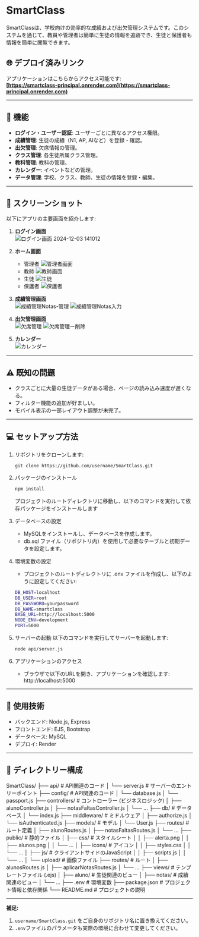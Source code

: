 # SmartClass

SmartClassは、学校向けの効率的な成績および出欠管理システムです。このシステムを通じて、教員や管理者は簡単に生徒の情報を追跡でき、生徒と保護者も情報を簡単に閲覧できます。

## 🌐 デプロイ済みリンク
アプリケーションはこちらからアクセス可能です:  
**[https://smartclass-principal.onrender.com](https://smartclass-principal.onrender.com)**

---

## 📌 機能

- **ログイン・ユーザー認証**: ユーザーごとに異なるアクセス権限。
- **成績管理**: 生徒の成績（N1, AP, AIなど）を登録・確認。
- **出欠管理**: 欠席情報の管理。
- **クラス管理**: 各生徒所属クラス管理。
- **教科管理**: 教科の管理。
- **カレンダー**: イベントなどの管理。
- **データ管理**: 学校、クラス、教師、生徒の情報を登録・編集。

---

## 📸 スクリーンショット

以下にアプリの主要画面を紹介します:

1. **ログイン画面**  
   ![ログイン画面 2024-12-03 141012](https://github.com/user-attachments/assets/33d1e07b-1962-4b1e-a1bf-3ccd5528356e)

2. **ホーム画面**  
   - 管理者
   ![管理者画面](public/upload/管理者画面.png)
   - 教師
   ![教師画面](public/upload/教師画面.png)
   - 生徒
   ![生徒](public/upload/生徒.png)
   - 保護者
   ![保護者](public/upload/保護者.png)

3. **成績管理画面**  
   ![成績管理Notas-管理](https://github.com/user-attachments/assets/c15b5a6d-0742-4165-a72f-ab7d3c531897)
   ![成績管理Notas入力](https://github.com/user-attachments/assets/cdbd6928-043e-4197-b41e-479e69968f7e)

4. **出欠管理画面**  
   ![欠席管理](public/upload/欠席管理.png)
   ![欠席管理ー削除](public/upload/欠席管理ー削除.png)

5. **カレンダー**  
   ![カレンダー](public/upload/カレンダー.png)
---

## ⚠️ 既知の問題

   - クラスごとに大量の生徒データがある場合、ページの読み込み速度が遅くなる。
   - フィルター機能の追加が好ましい。
   - モバイル表示の一部レイアウト調整が未完了。

---

## 💻 セットアップ方法

1. リポジトリをクローンします:
   ```
   git clone https://github.com/username/SmartClass.git
   ```

2. パッケージのインストール
   ```bash
   npm install
   ```

   プロジェクトのルートディレクトリに移動し、以下のコマンドを実行して依存パッケージをインストールします

3. データベースの設定
   - MySQLをインストールし、データベースを作成します。
   - db.sql ファイル（リポジトリ内）を使用して必要なテーブルと初期データを設定します。

4. 環境変数の設定
   - プロジェクトのルートディレクトリに .env ファイルを作成し、以下のように設定してください:
   ```bash
   DB_HOST=localhost
   DB_USER=root
   DB_PASSWORD=yourpassword
   DB_NAME=smartclass
   BASE_URL=http://localhost:5000
   NODE_ENV=development
   PORT=5000
   ```

5. サーバーの起動
   以下のコマンドを実行してサーバーを起動します:
   ```bash
   node api/server.js
   ```

6. アプリケーションのアクセス
   - ブラウザで以下のURLを開き、アプリケーションを確認します:
   http://localhost:5000

---

## 🔧 使用技術
   - バックエンド: Node.js, Express
   - フロントエンド: EJS, Bootstrap
   - データベース: MySQL
   - デプロイ: Render

---

## 📂 ディレクトリー構成
SmartClass/
├── api/ # API関連のコード 
│ └── server.js # サーバーのエントリーポイント
├── config/ # API関連のコード 
│ └── database.js
│ └── passport.js
├── controllers/ # コントローラー (ビジネスロジック) 
│ ├── alunoController.js
│ ├── notasFaltasController.js
│ └── ...
├── db/ # データベース
│ └── index.js
├── middleware/ # ミドルウェア
│ ├── authorize.js
│ └── isAuthenticated.js
├── models/ # モデル
│ └── User.js
├── routes/ # ルート定義
│ ├── alunoRoutes.js
│ ├── notasFaltasRoutes.js
│ └── ...
├── public/ # 静的ファイル
│ ├── css/ # スタイルシート
│ │ ├── alerta.png
│ │ ├── alunos.png
│ │ └── ...
│ ├── icons/ # アイコン
│ │ ├── styles.css
│ │ └── ...
│ ├── js/ # クライアントサイドのJavaScript
│ │ ├── scripts.js
│ │ └── ...
│ └── upload/ # 画像ファイル
├── routes/ # ルート
│ ├── alunosRoutes.js
│ ├── aplicarNotasRoutes.js
│ └── ...
├── views/ # テンプレートファイル (.ejs)
│ ├── aluno/ # 生徒関連のビュー
│ ├── notas/ # 成績関連のビュー
│ └── ...
├── .env # 環境変数
├── package.json # プロジェクト情報と依存関係
└── README.md # プロジェクトの説明

---

**補足:**
1. `username/SmartClass.git` をご自身のリポジトリ名に置き換えてください。
2. `.env`ファイルのパラメータも実際の環境に合わせて変更してください。



